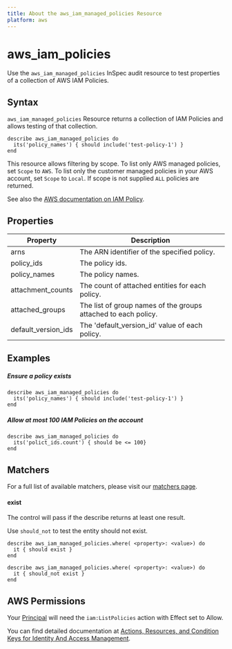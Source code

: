 ```yaml
---
title: About the aws_iam_managed_policies Resource
platform: aws
---
```


# aws\_iam\_policies

Use the `aws_iam_managed_policies` InSpec audit resource to test properties of a collection of AWS IAM Policies.

## Syntax

`aws_iam_managed_policies` Resource returns a collection of IAM Policies and allows testing of that collection.

    describe aws_iam_managed_policies do
      its('policy_names') { should include('test-policy-1') }
    end



This resource allows filtering by scope.
To list only AWS managed policies, set `Scope` to `AWS`. To list only the customer managed policies in your AWS account, set `Scope` to `Local`. If scope is not supplied `ALL` policies are returned.

See also the [AWS documentation on IAM Policy](https://docs.aws.amazon.com/IAM/latest/UserGuide/access_policies.html).

## Properties

|Property              | Description|
| ---                  | --- |
|arns                  | The ARN identifier of the specified policy. |
|policy\_ids           | The policy ids. |
|policy\_names         | The policy names. |
|attachment\_counts    | The count of attached entities for each policy. |
|attached\_groups      | The list of group names of the groups attached to each policy. |
|default\_version\_ids | The 'default\_version\_id' value of each policy. |



## Examples

##### Ensure a policy exists
    describe aws_iam_managed_policies do
      its('policy_names') { should include('test-policy-1') }
    end

##### Allow at most 100 IAM Policies on the account
    describe aws_iam_managed_policies do
      its('polict_ids.count') { should be <= 100}
    end

## Matchers

For a full list of available matchers, please visit our [matchers page](https://www.inspec.io/docs/reference/matchers/).

#### exist

The control will pass if the describe returns at least one result.

Use `should_not` to test the entity should not exist.

    describe aws_iam_managed_policies.where( <property>: <value>) do
      it { should exist }
    end
      
    describe aws_iam_managed_policies.where( <property>: <value>) do
      it { should_not exist }
    end

## AWS Permissions

Your [Principal](https://docs.aws.amazon.com/IAM/latest/UserGuide/intro-structure.html#intro-structure-principal) will need the `iam:ListPolicies` action with Effect set to Allow.

You can find detailed documentation at [Actions, Resources, and Condition Keys for Identity And Access Management](https://docs.aws.amazon.com/IAM/latest/UserGuide/list_identityandaccessmanagement.html).
